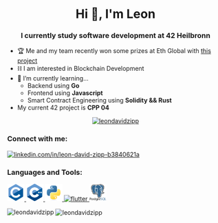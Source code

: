 <h1 align="center">Hi 👋, I'm Leon</h1>
<h3 align="center">I currently study software development at 42 Heilbronn</h3>

- 🏆 Me and my team recently won some prizes at Eth Global with [this project](https://ethglobal.com/showcase/petitionvault-pppkx)
- ⛓️ I am interested in Blockchain Development
- 🌱 I’m currently learning...
   - Backend using **Go**
   - Frontend using **Javascript**
   - Smart Contract Engineering using **Solidity && Rust**
- My current 42 project is **CPP 04** 

<p align="center"> <a href="https://github.com/ryo-ma/github-profile-trophy"><img src="https://github-profile-trophy.vercel.app/?username=leondavidzipp" alt="leondavidzipp" /></a> </p>

<h3 align="left">Connect with me:</h3>
<p align="left">
<a href="https://linkedin.com/in/leon-david-zipp-b3840621a" target="blank"><img align="center" src="https://raw.githubusercontent.com/rahuldkjain/github-profile-readme-generator/master/src/images/icons/Social/linked-in-alt.svg" alt="linkedin.com/in/leon-david-zipp-b3840621a" height="30" width="40" /></a>
</p>

<h3 align="left">Languages and Tools:</h3>
<p align="left">
  <a href="https://www.cprogramming.com/" target="_blank" rel="noreferrer"> <img src="https://raw.githubusercontent.com/devicons/devicon/master/icons/c/c-original.svg" alt="c" width="40" height="40"/> </a> 
  <a href="https://www.w3schools.com/cpp/" target="_blank" rel="noreferrer"> <img src="https://raw.githubusercontent.com/devicons/devicon/master/icons/cplusplus/cplusplus-original.svg" alt="cplusplus" width="40" height="40"/> </a>
  <a href="https://www.python.org" target="_blank" rel="noreferrer"> <img src="https://raw.githubusercontent.com/devicons/devicon/master/icons/python/python-original.svg" alt="python" width="40" height="40"/> </a>
  <a href="https://flutter.dev" target="_blank" rel="noreferrer"> <img src="https://www.vectorlogo.zone/logos/flutterio/flutterio-icon.svg" alt="flutter" width="40" height="40"/> </a>
  <a href="https://www.postgresql.org" target="_blank" rel="noreferrer"> <img src="https://raw.githubusercontent.com/devicons/devicon/master/icons/postgresql/postgresql-original-wordmark.svg" alt="postgresql" width="40" height="40"/> </a>

<p><img align="left" src="https://github-readme-stats.vercel.app/api/top-langs?username=leondavidzipp&show_icons=true&locale=en&layout=compact" alt="leondavidzipp" /></p>

<p>&nbsp;<img align="center" src="https://github-readme-stats.vercel.app/api?username=leondavidzipp&show_icons=true&locale=en" alt="leondavidzipp" /></p>

